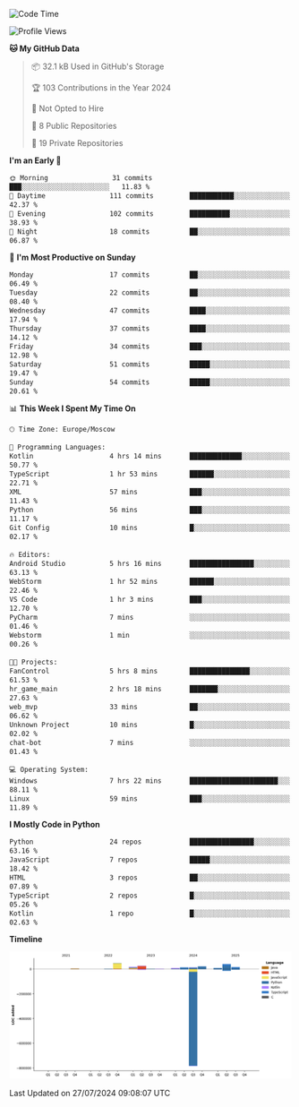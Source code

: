 <!--START_SECTION:waka-->
![Code Time](http://img.shields.io/badge/Code%20Time-422%20hrs%2030%20mins-blue)

![Profile Views](http://img.shields.io/badge/Profile%20Views-2-blue)

**🐱 My GitHub Data** 

> 📦 32.1 kB Used in GitHub's Storage 
 > 
> 🏆 103 Contributions in the Year 2024
 > 
> 🚫 Not Opted to Hire
 > 
> 📜 8 Public Repositories 
 > 
> 🔑 19 Private Repositories 
 > 
**I'm an Early 🐤** 

```text
🌞 Morning                31 commits          ███░░░░░░░░░░░░░░░░░░░░░░   11.83 % 
🌆 Daytime                111 commits         ███████████░░░░░░░░░░░░░░   42.37 % 
🌃 Evening                102 commits         ██████████░░░░░░░░░░░░░░░   38.93 % 
🌙 Night                  18 commits          ██░░░░░░░░░░░░░░░░░░░░░░░   06.87 % 
```
📅 **I'm Most Productive on Sunday** 

```text
Monday                   17 commits          ██░░░░░░░░░░░░░░░░░░░░░░░   06.49 % 
Tuesday                  22 commits          ██░░░░░░░░░░░░░░░░░░░░░░░   08.40 % 
Wednesday                47 commits          ████░░░░░░░░░░░░░░░░░░░░░   17.94 % 
Thursday                 37 commits          ████░░░░░░░░░░░░░░░░░░░░░   14.12 % 
Friday                   34 commits          ███░░░░░░░░░░░░░░░░░░░░░░   12.98 % 
Saturday                 51 commits          █████░░░░░░░░░░░░░░░░░░░░   19.47 % 
Sunday                   54 commits          █████░░░░░░░░░░░░░░░░░░░░   20.61 % 
```


📊 **This Week I Spent My Time On** 

```text
🕑︎ Time Zone: Europe/Moscow

💬 Programming Languages: 
Kotlin                   4 hrs 14 mins       █████████████░░░░░░░░░░░░   50.77 % 
TypeScript               1 hr 53 mins        ██████░░░░░░░░░░░░░░░░░░░   22.71 % 
XML                      57 mins             ███░░░░░░░░░░░░░░░░░░░░░░   11.43 % 
Python                   56 mins             ███░░░░░░░░░░░░░░░░░░░░░░   11.17 % 
Git Config               10 mins             █░░░░░░░░░░░░░░░░░░░░░░░░   02.17 % 

🔥 Editors: 
Android Studio           5 hrs 16 mins       ████████████████░░░░░░░░░   63.13 % 
WebStorm                 1 hr 52 mins        ██████░░░░░░░░░░░░░░░░░░░   22.46 % 
VS Code                  1 hr 3 mins         ███░░░░░░░░░░░░░░░░░░░░░░   12.70 % 
PyCharm                  7 mins              ░░░░░░░░░░░░░░░░░░░░░░░░░   01.46 % 
Webstorm                 1 min               ░░░░░░░░░░░░░░░░░░░░░░░░░   00.26 % 

🐱‍💻 Projects: 
FanControl               5 hrs 8 mins        ███████████████░░░░░░░░░░   61.53 % 
hr_game_main             2 hrs 18 mins       ███████░░░░░░░░░░░░░░░░░░   27.63 % 
web_mvp                  33 mins             ██░░░░░░░░░░░░░░░░░░░░░░░   06.62 % 
Unknown Project          10 mins             █░░░░░░░░░░░░░░░░░░░░░░░░   02.02 % 
chat-bot                 7 mins              ░░░░░░░░░░░░░░░░░░░░░░░░░   01.43 % 

💻 Operating System: 
Windows                  7 hrs 22 mins       ██████████████████████░░░   88.11 % 
Linux                    59 mins             ███░░░░░░░░░░░░░░░░░░░░░░   11.89 % 
```

**I Mostly Code in Python** 

```text
Python                   24 repos            ████████████████░░░░░░░░░   63.16 % 
JavaScript               7 repos             █████░░░░░░░░░░░░░░░░░░░░   18.42 % 
HTML                     3 repos             ██░░░░░░░░░░░░░░░░░░░░░░░   07.89 % 
TypeScript               2 repos             █░░░░░░░░░░░░░░░░░░░░░░░░   05.26 % 
Kotlin                   1 repo              █░░░░░░░░░░░░░░░░░░░░░░░░   02.63 % 
```



**Timeline**

![Lines of Code chart](https://raw.githubusercontent.com/adlemx/adlemx/main/assets/bar_graph.png)


 Last Updated on 27/07/2024 09:08:07 UTC
<!--END_SECTION:waka-->

